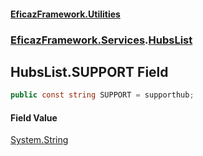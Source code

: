 #### [EficazFramework.Utilities](EficazFrameworkUtilities.md 'EficazFramework Utilities')
### [EficazFramework.Services](EficazFrameworkUtilities.md#EficazFramework.Services 'EficazFramework.Services').[HubsList](EficazFramework.Services/HubsList.md 'EficazFramework.Services.HubsList')

## HubsList.SUPPORT Field

```csharp
public const string SUPPORT = supporthub;
```

#### Field Value
[System.String](https://docs.microsoft.com/en-us/dotnet/api/System.String 'System.String')